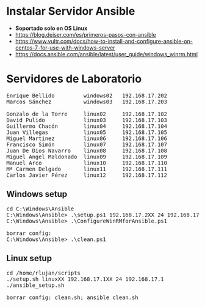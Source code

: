 # Instalar Servidor Ansible
* **Soportado solo en OS Linux**
* https://blog.deiser.com/es/primeros-pasos-con-ansible
* https://www.vultr.com/docs/how-to-install-and-configure-ansible-on-centos-7-for-use-with-windows-server
* https://docs.ansible.com/ansible/latest/user_guide/windows_winrm.html

# Servidores de Laboratorio
<pre>
Enrique Bellido         windows02   192.168.17.202
Marcos Sánchez          windows03   192.168.17.203

Gonzalo de la Torre     linux02     192.168.17.102
David Pulido            linux03     192.168.17.103
Guillermo Chacón        linux04     192.168.17.104
Juan Villegas           linux05     192.168.17.105
Miguel Martinez         linux06     192.168.17.106
Francisco Simón         linux07     192.168.17.107
Juan De Dios Navarro    linux08     192.168.17.108
Miguel Angel Maldonado  linux09     192.168.17.109
Manuel Arco             linux10     192.168.17.110
Mª Carmen Delgado       linux11     192.168.17.111
Carlos Javier Pérez     linux12     192.168.17.112
</pre>

## Windows setup
<pre>
cd C:\Windows\Ansible
C:\Windows\Ansible> .\setup.ps1 192.168.17.2XX 24 192.168.17.1
C:\Windows\Ansible> .\ConfigureWinRMforAnsible.ps1

borrar config:
C:\Windows\Ansible> .\clean.ps1
</pre>

## Linux setup
<pre>
cd /home/rlujan/scripts
./setup.sh linuxXX 192.168.17.1XX 24 192.168.17.1
./ansible_setup.sh

borrar config: clean.sh; ansible_clean.sh
</pre>
